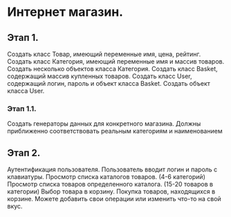 # Интернет магазин.
## Этап 1.
Создать класс Товар, имеющий переменные имя, цена, рейтинг.
Создать класс Категория, имеющий переменные имя и массив товаров. Создать несколько объектов класса Категория.
Создать класс Basket, содержащий массив купленных товаров.
Создать класс User, содержащий логин, пароль и объект класса Basket. Создать объект класса User.
### Этап 1.1.
Создать генераторы данных для конкретного магазина. Должны приближенно соответствовать реальным категориям и наименованием
## Этап 2.
Аутентификация пользователя. Пользователь вводит логин и пароль с клавиатуры.
Просмотр списка каталогов товаров. (4-6 категорий)
Просмотр списка товаров определенного каталога. (15-20 товаров в категории)
Выбор товара в корзину.
Покупка товаров, находящихся в корзине.
Можете добавить свои операции или изменить что-то на свой вкус.
